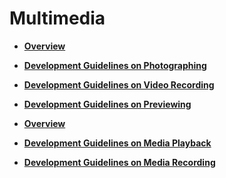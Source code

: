 # Multimedia<a name="EN-US_TOPIC_0000001074241327"></a>

-   **[Overview](overview.md)**  

-   **[Development Guidelines on Photographing](development-guidelines-on-photographing.md)**  

-   **[Development Guidelines on Video Recording](development-guidelines-on-video-recording.md)**  

-   **[Development Guidelines on Previewing](development-guidelines-on-previewing.md)**  

-   **[Overview](overview-1.md)**  

-   **[Development Guidelines on Media Playback](development-guidelines-on-media-playback.md)**  

-   **[Development Guidelines on Media Recording](development-guidelines-on-media-recording.md)**  


